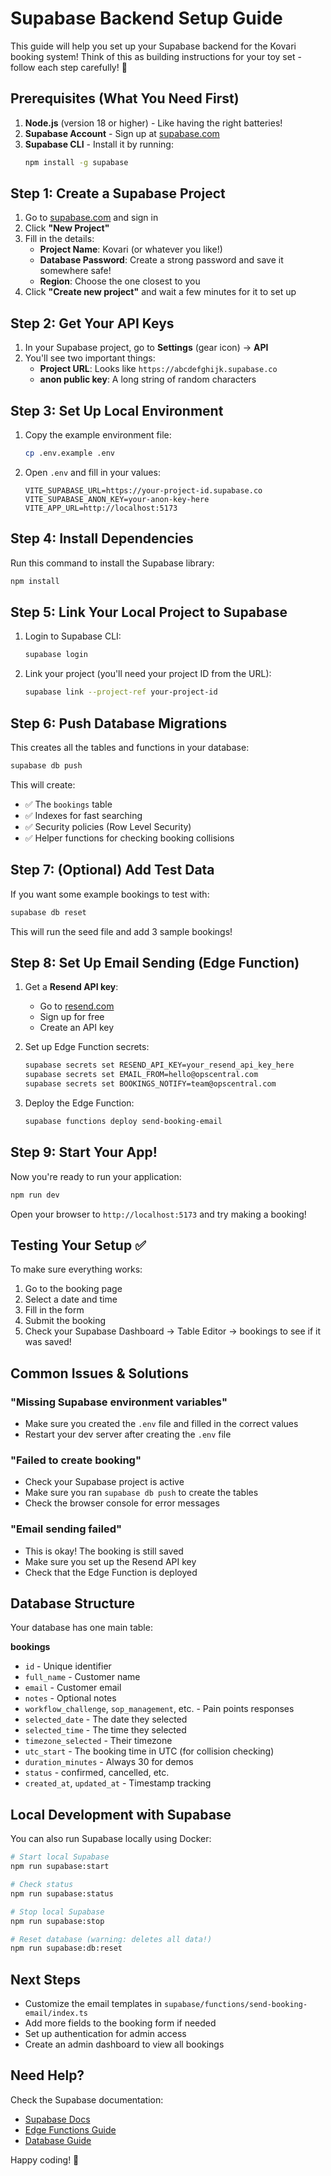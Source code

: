 # Supabase Backend Setup Guide

This guide will help you set up your Supabase backend for the Kovari booking system! Think of this as building instructions for your toy set - follow each step carefully! 🎯

## Prerequisites (What You Need First)

1. **Node.js** (version 18 or higher) - Like having the right batteries!
2. **Supabase Account** - Sign up at [supabase.com](https://supabase.com)
3. **Supabase CLI** - Install it by running:
   ```bash
   npm install -g supabase
   ```

## Step 1: Create a Supabase Project

1. Go to [supabase.com](https://supabase.com) and sign in
2. Click **"New Project"**
3. Fill in the details:
   - **Project Name**: Kovari (or whatever you like!)
   - **Database Password**: Create a strong password and save it somewhere safe!
   - **Region**: Choose the one closest to you
4. Click **"Create new project"** and wait a few minutes for it to set up

## Step 2: Get Your API Keys

1. In your Supabase project, go to **Settings** (gear icon) → **API**
2. You'll see two important things:
   - **Project URL**: Looks like `https://abcdefghijk.supabase.co`
   - **anon public key**: A long string of random characters

## Step 3: Set Up Local Environment

1. Copy the example environment file:
   ```bash
   cp .env.example .env
   ```

2. Open `.env` and fill in your values:
   ```env
   VITE_SUPABASE_URL=https://your-project-id.supabase.co
   VITE_SUPABASE_ANON_KEY=your-anon-key-here
   VITE_APP_URL=http://localhost:5173
   ```

## Step 4: Install Dependencies

Run this command to install the Supabase library:
```bash
npm install
```

## Step 5: Link Your Local Project to Supabase

1. Login to Supabase CLI:
   ```bash
   supabase login
   ```

2. Link your project (you'll need your project ID from the URL):
   ```bash
   supabase link --project-ref your-project-id
   ```

## Step 6: Push Database Migrations

This creates all the tables and functions in your database:
```bash
supabase db push
```

This will create:
- ✅ The `bookings` table
- ✅ Indexes for fast searching
- ✅ Security policies (Row Level Security)
- ✅ Helper functions for checking booking collisions

## Step 7: (Optional) Add Test Data

If you want some example bookings to test with:
```bash
supabase db reset
```

This will run the seed file and add 3 sample bookings!

## Step 8: Set Up Email Sending (Edge Function)

1. Get a **Resend API key**:
   - Go to [resend.com](https://resend.com)
   - Sign up for free
   - Create an API key

2. Set up Edge Function secrets:
   ```bash
   supabase secrets set RESEND_API_KEY=your_resend_api_key_here
   supabase secrets set EMAIL_FROM=hello@opscentral.com
   supabase secrets set BOOKINGS_NOTIFY=team@opscentral.com
   ```

3. Deploy the Edge Function:
   ```bash
   supabase functions deploy send-booking-email
   ```

## Step 9: Start Your App!

Now you're ready to run your application:
```bash
npm run dev
```

Open your browser to `http://localhost:5173` and try making a booking!

## Testing Your Setup ✅

To make sure everything works:

1. Go to the booking page
2. Select a date and time
3. Fill in the form
4. Submit the booking
5. Check your Supabase Dashboard → Table Editor → bookings to see if it was saved!

## Common Issues & Solutions

### "Missing Supabase environment variables"
- Make sure you created the `.env` file and filled in the correct values
- Restart your dev server after creating the `.env` file

### "Failed to create booking"
- Check your Supabase project is active
- Make sure you ran `supabase db push` to create the tables
- Check the browser console for error messages

### "Email sending failed"
- This is okay! The booking is still saved
- Make sure you set up the Resend API key
- Check that the Edge Function is deployed

## Database Structure

Your database has one main table:

**bookings**
- `id` - Unique identifier
- `full_name` - Customer name
- `email` - Customer email
- `notes` - Optional notes
- `workflow_challenge`, `sop_management`, etc. - Pain points responses
- `selected_date` - The date they selected
- `selected_time` - The time they selected
- `timezone_selected` - Their timezone
- `utc_start` - The booking time in UTC (for collision checking)
- `duration_minutes` - Always 30 for demos
- `status` - confirmed, cancelled, etc.
- `created_at`, `updated_at` - Timestamp tracking

## Local Development with Supabase

You can also run Supabase locally using Docker:

```bash
# Start local Supabase
npm run supabase:start

# Check status
npm run supabase:status

# Stop local Supabase
npm run supabase:stop

# Reset database (warning: deletes all data!)
npm run supabase:db:reset
```

## Next Steps

- Customize the email templates in `supabase/functions/send-booking-email/index.ts`
- Add more fields to the booking form if needed
- Set up authentication for admin access
- Create an admin dashboard to view all bookings

## Need Help?

Check the Supabase documentation:
- [Supabase Docs](https://supabase.com/docs)
- [Edge Functions Guide](https://supabase.com/docs/guides/functions)
- [Database Guide](https://supabase.com/docs/guides/database)

Happy coding! 🚀

